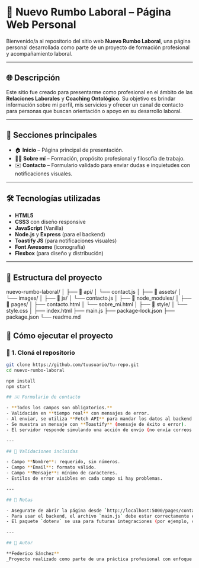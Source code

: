 # 💼 Nuevo Rumbo Laboral – Página Web Personal

Bienvenido/a al repositorio del sitio web **Nuevo Rumbo Laboral**, una página personal desarrollada como parte de un proyecto de formación profesional y acompañamiento laboral.

---

## 🌐 Descripción

Este sitio fue creado para presentarme como profesional en el ámbito de las **Relaciones Laborales** y **Coaching Ontológico**. Su objetivo es brindar información sobre mi perfil, mis servicios y ofrecer un canal de contacto para personas que buscan orientación o apoyo en su desarrollo laboral.

---

## 📄 Secciones principales

- 🏠 **Inicio** – Página principal de presentación.
- 👩‍💼 **Sobre mí** – Formación, propósito profesional y filosofía de trabajo.
- ✉️ **Contacto** – Formulario validado para enviar dudas e inquietudes con notificaciones visuales.

---

## 🛠️ Tecnologías utilizadas

- **HTML5**
- **CSS3** con diseño responsive
- **JavaScript** (Vanilla)
- **Node.js** y **Express** (para el backend)
- **Toastify JS** (para notificaciones visuales)
- **Font Awesome** (iconografía)
- **Flexbox** (para diseño y distribución)

---

## 📁 Estructura del proyecto

nuevo-rumbo-laboral/
│
├── 📁 api/
│ └── contact.js
│
├── 📁 assets/
│ └── images/
│
├── 📁 js/
│ └── contacto.js
│
├── 📁 node_modules/
│
├── 📁 pages/
│ ├── contacto.html
│ └── sobre_mi.html
│
├── 📁 style/
│ └── style.css
│
├── index.html
├── main.js
├── package-lock.json
├── package.json
└── readme.md

## 🚀 Cómo ejecutar el proyecto

### 🔧 1. Cloná el repositorio

```bash
git clone https://github.com/tuusuario/tu-repo.git
cd nuevo-rumbo-laboral

npm install
npm start

## ✉️ Formulario de contacto

- **Todos los campos son obligatorios.**
- Validación en **tiempo real** con mensajes de error.
- Al enviar, se utiliza **Fetch API** para mandar los datos al backend.
- Se muestra un mensaje con **Toastify** (mensaje de éxito o error).
- El servidor responde simulando una acción de envío (no envía correos reales).

---

## 🧪 Validaciones incluidas

- Campo **Nombre**: requerido, sin números.
- Campo **Email**: formato válido.
- Campo **Mensaje**: mínimo de caracteres.
- Estilos de error visibles en cada campo si hay problemas.

---

## 🧭 Notas

- Asegurate de abrir la página desde `http://localhost:5000/pages/contacto.html` y no desde `file:///`.
- Para usar el backend, el archivo `main.js` debe estar correctamente enlazado y el servidor Express en ejecución.
- El paquete `dotenv` se usa para futuras integraciones (por ejemplo, claves de servicios).

---

## 📌 Autor

**Federico Sánchez**  
_Proyecto realizado como parte de una práctica profesional con enfoque en desarrollo web inicial._
